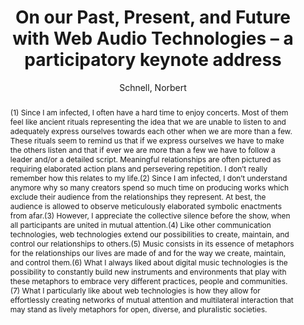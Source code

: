 ---
title: "On our Past, Present, and Future with Web Audio Technologies – a participatory keynote address"
abstract: "(1) Since I am infected, I often have a hard time to enjoy concerts. Most of them feel like ancient rituals representing the idea that we are unable to listen to and adequately express ourselves towards each other when we are more than a few. These rituals seem to remind us that if we express ourselves we have to make the others listen and that if ever we are more than a few we have to follow a leader and/or a detailed script. Meaningful relationships are often pictured as requiring elaborated action plans and persevering repetition. I don’t really remember how this relates to my life.(2) Since I am infected, I don’t understand anymore why so many creators spend so much time on producing works which exclude their audience from the relationships they represent. At best, the audience is allowed to observe meticulously elaborated symbolic enactments from afar.(3) However, I appreciate the collective silence before the show, when all participants are united in mutual attention.(4) Like other communication technologies, web technologies extend our possibilities to create, maintain, and control our relationships to others.(5) Music consists in its essence of metaphors for the relationships our lives are made of and for the way we create, maintain, and control them.(6) What I always liked about digital music technologies is the possibility to constantly build new instruments and environments that play with these metaphors to embrace very different practices, people and communities.(7) What I particularly like about web technologies is how they allow for effortlessly creating networks of mutual attention and multilateral interaction that may stand as lively metaphors for open, diverse, and pluralistic societies."
address: "Trondheim, Norway"
booktitle: "Proceedings of the International Web Audio Conference"
editor: "Xambó, Anna and Martín, Sara R. and Roma, Gerard"
month: "December"
publisher: "NTNU"
series: "WAC '19"
pages: "170"
id: "2019_77"
author: "Schnell, Norbert"
webAuthor: "Norbert Schnell"
track: "Keynote"
year: "2019"
tags: year2019
media: https://youtu.be/9XK6Jp-66rY
pdflink: "/_data/papers/pdf/2019/2019_77.pdf"
ISSN: "2663-5844"
---